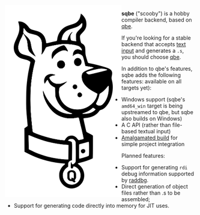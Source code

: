 <img alt="Dog with a Q collar tag" align="left" src="misc/sqbe.png">

**sqbe** ("scooby") is a hobby compiler backend, based on
[qbe](https://c9x.me/compile/).

If you're looking for a stable backend that accepts [text
input](https://c9x.me/compile/doc/il.html) and generates a `.s`, you
should choose [qbe](https://c9x.me/compile/).

In addition to qbe's features, sqbe adds the following features:
available on all targets yet):

- Windows support (sqbe's `amd64_win` target is being upstreamed to qbe, but
  sqbe also builds on Windows)
- A C API (rather than file-based textual input)
- [Amalgamated build](https://github.com/sgraham/sqbe/releases/tag/nightly) for
  simple project integration

Planned features:

- Support for generating `rdi` debug information supported by
  [raddbg](https://github.com/EpicGamesExt/raddebugger/).
- Direct generation of object files rather than .s to be assembled;
- Support for generating code directly into memory for JIT uses.

